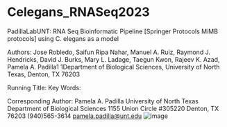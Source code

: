# Celegans_RNASeq2023
PadillaLabUNT: RNA Seq Bioinformatic Pipeline [Springer Protocols MiMB protocols] using C. elegans as a model 

Authors: Jose Robledo, Saifun Ripa Nahar, Manuel A. Ruiz, Raymond J. Hendricks, David J. Burks, Mary L. Ladage, Taegun Kwon, Rajeev K. Azad, Pamela A. Padilla1
1Department of Biological Sciences, University of North Texas, Denton, TX 76203

Running Title:
Key Words:

Corresponding Author:
Pamela A. Padilla
University of North Texas
Department of Biological Sciences
1155 Union Circle #305220
Denton, TX 76203
(940)565-3614
pamela.padilla@unt.edu
![image](https://user-images.githubusercontent.com/37412369/236010199-b1d22b54-8380-4cea-920a-1210a30adeb9.png)



